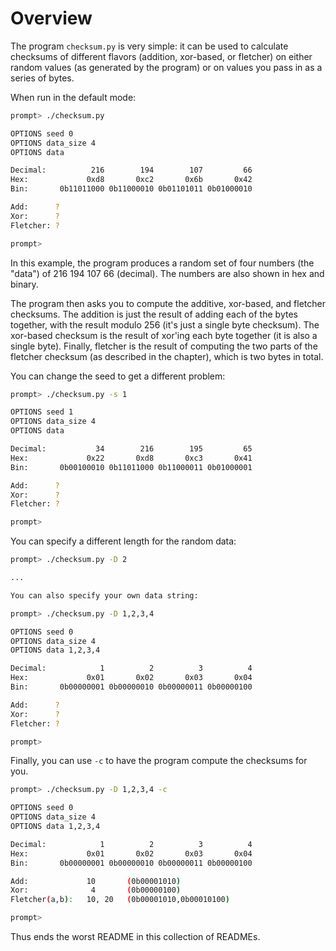 # Overview

The program `checksum.py` is very simple: it can be used to calculate checksums
of different flavors (addition, xor-based, or fletcher) on either random
values (as generated by the program) or on values you pass in as a series of
bytes.

When run in the default mode:

```sh
prompt> ./checksum.py

OPTIONS seed 0
OPTIONS data_size 4
OPTIONS data

Decimal:          216        194        107         66
Hex:             0xd8       0xc2       0x6b       0x42
Bin:       0b11011000 0b11000010 0b01101011 0b01000010

Add:      ?
Xor:      ?
Fletcher: ?

prompt>
```

In this example, the program produces a random set of four numbers (the
"data") of 216 194 107 66 (decimal). The numbers are also shown in hex and
binary.

The program then asks you to compute the additive, xor-based, and fletcher
checksums. The addition is just the result of adding each of the bytes
together, with the result modulo 256 (it's just a single byte checksum).
The xor-based checksum is the result of xor'ing each byte together (it is also
a single byte). Finally, fletcher is the result of computing the two parts of
the fletcher checksum (as described in the chapter), which is two bytes in
total.

You can change the seed to get a different problem:

```sh
prompt> ./checksum.py -s 1

OPTIONS seed 1
OPTIONS data_size 4
OPTIONS data

Decimal:           34        216        195         65
Hex:             0x22       0xd8       0xc3       0x41
Bin:       0b00100010 0b11011000 0b11000011 0b01000001

Add:      ?
Xor:      ?
Fletcher: ?

prompt>
```

You can specify a different length for the random data:

```sh
prompt> ./checksum.py -D 2

...

You can also specify your own data string:

prompt> ./checksum.py -D 1,2,3,4

OPTIONS seed 0
OPTIONS data_size 4
OPTIONS data 1,2,3,4

Decimal:            1          2          3          4
Hex:             0x01       0x02       0x03       0x04
Bin:       0b00000001 0b00000010 0b00000011 0b00000100

Add:      ?
Xor:      ?
Fletcher: ?

prompt>
```

Finally, you can use `-c` to have the program compute the checksums for you.

```sh
prompt> ./checksum.py -D 1,2,3,4 -c

OPTIONS seed 0
OPTIONS data_size 4
OPTIONS data 1,2,3,4

Decimal:            1          2          3          4
Hex:             0x01       0x02       0x03       0x04
Bin:       0b00000001 0b00000010 0b00000011 0b00000100

Add:             10       (0b00001010)
Xor:              4       (0b00000100)
Fletcher(a,b):   10, 20   (0b00001010,0b00010100)

prompt>
```

Thus ends the worst README in this collection of READMEs.
